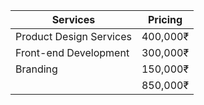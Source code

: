 | Services                | Pricing  |
| ----------------------- | -------- |
| Product Design Services | 400,000₹ |
| Front-end Development   | 300,000₹ |
| Branding                | 150,000₹ |
|                         | 850,000₹ |